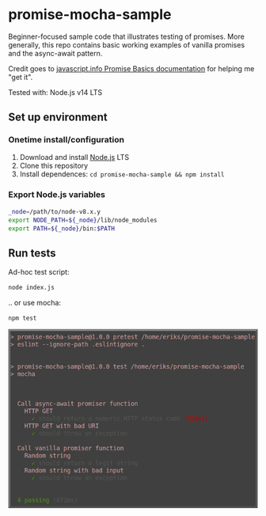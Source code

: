 # promise-mocha-sample

Beginner-focused sample code that illustrates testing of promises. More generally, this repo contains basic working examples of vanilla promises and the async-await pattern.

Credit goes to [javascript.info Promise Basics documentation](https://javascript.info/promise-basics) for helping me "get it".

Tested with: Node.js v14 LTS

## Set up environment

### Onetime install/configuration

1. Download and install [Node.js](https://nodejs.org/) LTS
2. Clone this repository
3. Install dependences: `cd promise-mocha-sample && npm install`

### Export Node.js variables

```bash
_node=/path/to/node-v8.x.y
export NODE_PATH=${_node}/lib/node_modules
export PATH=${_node}/bin:$PATH
```

## Run tests

Ad-hoc test script:

```bash
node index.js
```

.. or use mocha:

```bash
npm test
```

![Screenshot](/README.md-img/dialog.png?raw=true)
